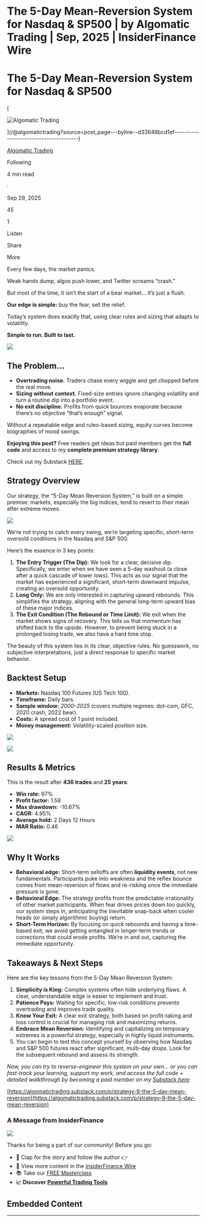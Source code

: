 # The 5-Day Mean-Reversion System for Nasdaq & SP500 | by Algomatic Trading | Sep, 2025 | InsiderFinance Wire

# The 5-Day Mean-Reversion System for Nasdaq & SP500

[

![Algomatic Trading](https://miro.medium.com/v2/da:true/resize:fill:48:48/0*6KDa6oe-QFQNFNkB)





](/@algomatictrading?source=post_page---byline--d33646bcd1ef---------------------------------------)

[Algomatic Trading](/@algomatictrading?source=post_page---byline--d33646bcd1ef---------------------------------------)

Following

4 min read

·

Sep 29, 2025

45

1

Listen

Share

More

Every few days, the market panics.

Weak hands dump, algos push lower, and Twitter screams “crash.”

But most of the time, it isn’t the start of a bear market… it’s just a flush.

**Our edge is simple:** buy the fear, sell the relief.

Today’s system does exactly that, using clear rules and sizing that adapts to volatility.

**Simple to run. Built to last.**

![](https://miro.medium.com/v2/resize:fit:1050/0*N06kgseKRUK433eK.png)

## The Problem…

-   **Overtrading noise.** Traders chase every wiggle and get chopped before the real move.
-   **Sizing without context.** Fixed-size entries ignore changing volatility and turn a routine dip into a portfolio event.
-   **No exit discipline.** Profits from quick bounces evaporate because there’s no objective “that’s enough” signal.

Without a repeatable edge and rules-based sizing, equity curves become biographies of mood swings.

**Enjoying this post?** Free readers get ideas but paid members get the **full code** and access to my **complete premium strategy library**.

Check out my Substack [HERE](https://algomatictrading.substack.com/).

## Strategy Overview

Our strategy, the “5-Day Mean Reversion System,” is built on a simple premise: markets, especially the big indices, tend to revert to their mean after extreme moves.

![](https://miro.medium.com/v2/resize:fit:1050/0*7_mFmUvljkHsVcdK.png)

We’re not trying to catch every swing, we’re targeting specific, short-term oversold conditions in the Nasdaq and S&P 500.

Here’s the essence in 3 key points:

1.  **The Entry Trigger (The Dip):** We look for a clear, decisive dip. Specifically, we enter when we have seen a 5-day washout (a close after a quick cascade of lower lows). This acts as our signal that the market has experienced a significant, short-term downward impulse, creating an oversold opportunity.
2.  **Long Only:** We are only interested in capturing upward rebounds. This simplifies the strategy, aligning with the general long-term upward bias of these major indices.
3.  **The Exit Condition (The Rebound or Time Limit):** We exit when the market shows signs of recovery. This tells us that momentum has shifted back to the upside. However, to prevent being stuck in a prolonged losing trade, we also have a hard time stop.

The beauty of this system lies in its clear, objective rules. No guesswork, no subjective interpretations, just a direct response to specific market behavior.

## Backtest Setup

-   **Markets:** Nasdaq 100 Futures (US Tech 100).
-   **Timeframe:** Daily bars.
-   **Sample window:** _2000–2025_ (covers multiple regimes: dot-com, GFC, 2020 crash, 2022 bear).
-   **Costs:** A spread cost of 1 point included.
-   **Money management:** Volatility-scaled position size.

![](https://miro.medium.com/v2/resize:fit:1050/0*79EP-cGVt4WoUbsA.png)

![](https://miro.medium.com/v2/resize:fit:1050/0*3gWVwa0BcI1_i9Wb.png)

## Results & Metrics

This is the result after **436 trades** and **25 years**:

-   **Win rate:** 67%
-   **Profit factor:** 1.58
-   **Max drawdown:** -10.67%
-   **CAGR:** 4.95%
-   **Average hold:** 2 Days 12 Hours
-   **MAR Ratio:** 0.46

![](https://miro.medium.com/v2/resize:fit:1050/0*TS0QdJbKsvajr91D.png)

## Why It Works

-   **Behavioral edge:** Short-term selloffs are often **liquidity events**, not new fundamentals. Participants puke into weakness and the reflex bounce comes from mean-reversion of flows and re-risking once the immediate pressure is gone.
-   **Behavioral Edge:** The strategy profits from the predictable irrationality of other market participants. When fear drives prices down too quickly, our system steps in, anticipating the inevitable snap-back when cooler heads (or simply algorithmic buying) return.
-   **Short-Term Horizon:** By focusing on quick rebounds and having a time-based exit, we avoid getting entangled in longer-term trends or corrections that could erode profits. We’re in and out, capturing the immediate opportunity.

## Takeaways & Next Steps

Here are the key lessons from the 5-Day Mean Reversion System:

1.  **Simplicity is King:** Complex systems often hide underlying flaws. A clear, understandable edge is easier to implement and trust.
2.  **Patience Pays:** Waiting for specific, low-risk conditions prevents overtrading and improves trade quality.
3.  **Know Your Exit:** A clear exit strategy, both based on profit-taking and loss control is crucial for managing risk and maximizing returns.
4.  **Embrace Mean Reversion:** Identifying and capitalizing on temporary extremes is a powerful strategy, especially in highly liquid instruments.
5.  You can begin to test this concept yourself by observing how Nasdaq and S&P 500 futures react after significant, multi-day drops. Look for the subsequent rebound and assess its strength.

_Now, you can try to reverse-engineer this system on your own… or you can fast-track your learning, support my work, and access the full code + detailed walkthrough by becoming a paid member on my_ [_Substack here_](https://algomatictrading.substack.com/p/strategy-9-the-5-day-mean-reversion)_:_

[https://algomatictrading.substack.com/p/strategy-9-the-5-day-mean-reversion](https://algomatictrading.substack.com/p/strategy-9-the-5-day-mean-reversion)

### A Message from InsiderFinance

![](https://miro.medium.com/v2/resize:fit:452/0*10x5_2smmKq8oIlf.png)

Thanks for being a part of our community! Before you go:

-   👏 Clap for the story and follow the author 👉
-   📰 View more content in the [InsiderFinance Wire](https://wire.insiderfinance.io/)
-   📚 Take our [FREE Masterclass](https://learn.insiderfinance.io/p/mastering-the-flow)
-   **📈 Discover** [**Powerful Trading Tools**](https://insiderfinance.io/?utm_source=wire&utm_medium=message)

## Embedded Content

---